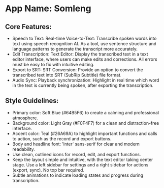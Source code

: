 # **App Name**: Somleng

## Core Features:

- Speech to Text: Real-time Voice-to-Text: Transcribe spoken words into text using speech recognition AI. As a tool, use sentence structure and language patterns to generate the transcript more accurately.
- Edit Transcription: Text Editor: Display the transcribed text in a text editor interface, where users can make edits and corrections. All errors must be easy to fix with intuitive editing.
- Export to SRT: SRT Conversion: Provide an option to convert the transcribed text into SRT (SubRip Subtitle) file format.
- Audio Sync: Playback synchronization: Highlight in real time which word in the text is currently being spoken, after exporting the transcription.

## Style Guidelines:

- Primary color: Soft Blue (#64B5F6) to create a calming and professional atmosphere.
- Background color: Light Gray (#F0F4F7) for a clean and distraction-free interface.
- Accent color: Teal (#26A69A) to highlight important functions and calls to action, such as the record and export buttons.
- Body and headline font: 'Inter' sans-serif for clear and modern readability.
- Use clean, outlined icons for record, edit, and export functions.
- Keep the layout simple and intuitive, with the text editor taking center stage. Use a left sidebar for settings and a right sidebar for actions (export, sync). No top bar required.
- Subtle animations to indicate loading states and progress during transcription.